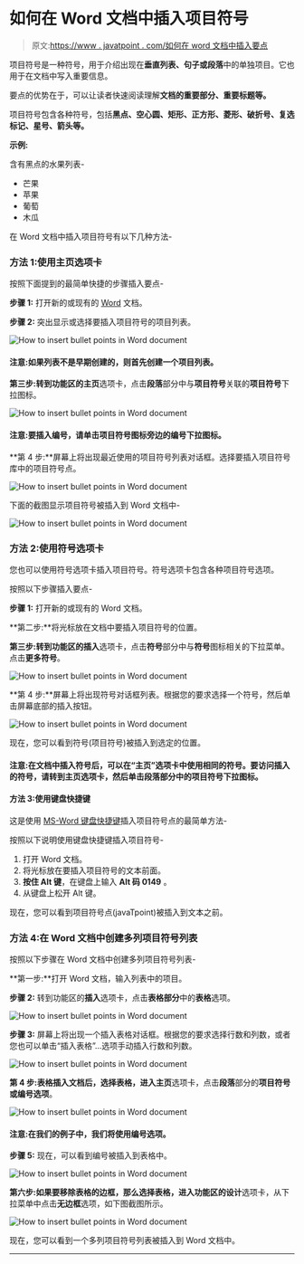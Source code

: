 # 如何在 Word 文档中插入项目符号

> 原文:[https://www . javatpoint . com/如何在 word 文档中插入要点](https://www.javatpoint.com/how-to-insert-bullet-points-in-word-document)

项目符号是一种符号，用于介绍出现在**垂直列表、句子或段落**中的单独项目。它也用于在文档中写入重要信息。

要点的优势在于，可以让读者快速阅读理解**文档的重要部分、重要标题等。**

项目符号包含各种符号，包括**黑点、空心圆、矩形、正方形、菱形、破折号、复选标记、星号、箭头等。**

**示例:**

含有黑点的水果列表-

*   芒果
*   苹果
*   葡萄
*   木瓜

在 Word 文档中插入项目符号有以下几种方法-

### 方法 1:使用主页选项卡

按照下面提到的最简单快捷的步骤插入要点-

**步骤 1:** 打开新的或现有的 [Word](https://www.javatpoint.com/ms-word-tutorial) 文档。

**步骤 2:** 突出显示或选择要插入项目符号的项目列表。

![How to insert bullet points in Word document](../Images/60c0fd2f082b2c7f1716ca0f1bb95020.png)

#### 注意:如果列表不是早期创建的，则首先创建一个项目列表。

**第三步:**转到功能区的**主页**选项卡，点击**段落**部分中与**项目符号**关联的**项目符号**下拉图标。

![How to insert bullet points in Word document](../Images/b78d349dc719859132004bef536d9b20.png)

#### 注意:要插入编号，请单击项目符号图标旁边的编号下拉图标。

**第 4 步:**屏幕上将出现最近使用的项目符号列表对话框。选择要插入项目符号库中的项目符号点。

![How to insert bullet points in Word document](../Images/dd14f240880878757562d0483cb1cdba.png)

下面的截图显示项目符号被插入到 Word 文档中-

![How to insert bullet points in Word document](../Images/8f4d4906c37b4f57d979a6fe651e2698.png)

### 方法 2:使用符号选项卡

您也可以使用符号选项卡插入项目符号。符号选项卡包含各种项目符号选项。

按照以下步骤插入要点-

**步骤 1:** 打开新的或现有的 Word 文档。

**第二步:**将光标放在文档中要插入项目符号的位置。

**第三步:**转到功能区的**插入**选项卡，点击**符号**部分中与**符号**图标相关的下拉菜单。点击**更多符号**。

![How to insert bullet points in Word document](../Images/0c89926d5065e7ed55c1cdb383de68d4.png)

**第 4 步:**屏幕上将出现符号对话框列表。根据您的要求选择一个符号，然后单击屏幕底部的插入按钮。

![How to insert bullet points in Word document](../Images/73bb48c5b53a957977176dbb80b33630.png)

现在，您可以看到符号(项目符号)被插入到选定的位置。

#### 注意:在文档中插入符号后，可以在“主页”选项卡中使用相同的符号。要访问插入的符号，请转到主页选项卡，然后单击段落部分中的项目符号下拉图标。

#### 方法 3:使用键盘快捷键

这是使用 [MS-Word 键盘快捷键](https://www.javatpoint.com/computer-shortcut-keys#MSWord)插入项目符号点的最简单方法-

按照以下说明使用键盘快捷键插入项目符号-

1.  打开 Word 文档。
2.  将光标放在要插入项目符号的文本前面。
3.  **按住 Alt 键**，在键盘上输入 **Alt 码 0149** 。
4.  从键盘上松开 Alt 键。

现在，您可以看到项目符号点(javaTpoint)被插入到文本之前。

### 方法 4:在 Word 文档中创建多列项目符号列表

按照以下步骤在 Word 文档中创建多列项目符号列表-

**第一步:**打开 Word 文档，输入列表中的项目。

**步骤 2:** 转到功能区的**插入**选项卡，点击**表格部分**中的**表格**选项。

![How to insert bullet points in Word document](../Images/d1d3dad1cba58df1adf0971316e503cd.png)

**步骤 3:** 屏幕上将出现一个插入表格对话框。根据您的要求选择行数和列数，或者您也可以单击“插入表格”...选项手动插入行数和列数。

![How to insert bullet points in Word document](../Images/0c09d114774d7142f46d4a7fa3289965.png)

**第 4 步:**表格插入文档后，选择表格，进入**主页**选项卡，点击**段落**部分的**项目符号或编号选项**。

![How to insert bullet points in Word document](../Images/64886d8b501dda816bd2d937e5d018e6.png)

#### 注意:在我们的例子中，我们将使用编号选项。

**步骤 5:** 现在，可以看到编号被插入到表格中。

![How to insert bullet points in Word document](../Images/1f68151b470973f972ececadc589f57a.png)

**第六步:**如果要移除表格的边框，那么选择表格，进入功能区的**设计**选项卡，从下拉菜单中点击**无边框**选项，如下图截图所示。

![How to insert bullet points in Word document](../Images/35f69eb1c75406c4c3d206117c887468.png)

现在，您可以看到一个多列项目符号列表被插入到 Word 文档中。

* * *